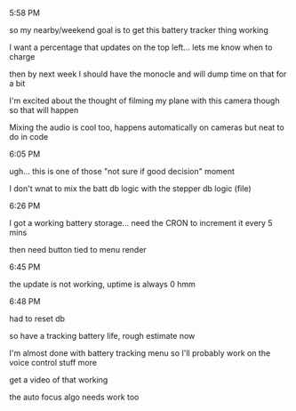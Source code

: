 5:58 PM

so my nearby/weekend goal is to get this battery tracker thing working

I want a percentage that updates on the top left... lets me know when to charge

then by next week I should have the monocle and will dump time on that for a bit

I'm excited about the thought of filming my plane with this camera though so that will happen

Mixing the audio is cool too, happens automatically on cameras but neat to do in code

6:05 PM

ugh... this is one of those "not sure if good decision" moment

I don't wnat to mix the batt db logic with the stepper db logic (file)

6:26 PM

I got a working battery storage... need the CRON to increment it every 5 mins

then need button tied to menu render

6:45 PM

the update is not working, uptime is always 0 hmm

6:48 PM

had to reset db

so have a tracking battery life, rough estimate now

I'm almost done with battery tracking menu so I'll probably work on the voice control stuff more

get a video of that working

the auto focus algo needs work too
